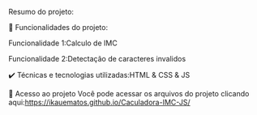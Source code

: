 Resumo do projeto:


🔨 Funcionalidades do projeto:

Funcionalidade 1:Calculo de IMC

Funcionalidade 2:Detectação de caracteres invalidos


✔️ Técnicas e tecnologias utilizadas:HTML & CSS & JS




📁 Acesso ao projeto
Você pode acessar os arquivos do projeto clicando aqui:https://ikauematos.github.io/Caculadora-IMC-JS/

